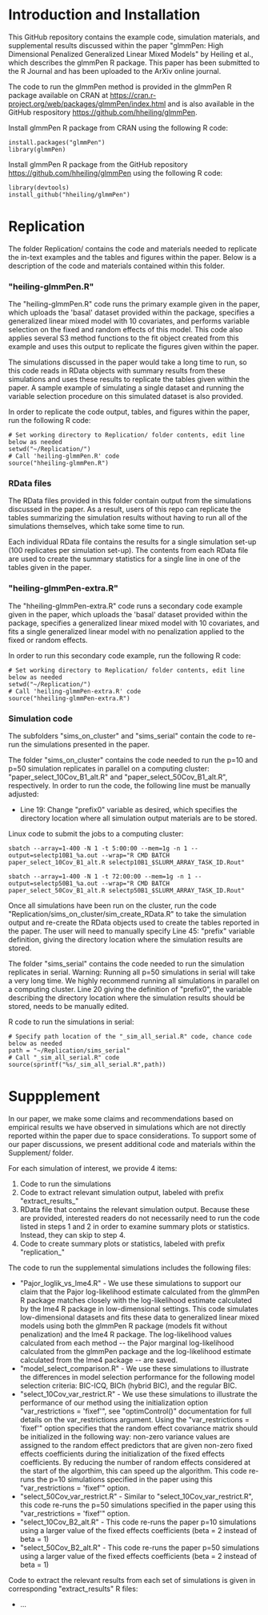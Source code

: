 # Introduction and Installation

This GitHub repository contains the example code, simulation materials, and supplemental results discussed within the paper "glmmPen: High Dimensional Penalized Generalized Linear Mixed Models" by Heiling et al., which describes the glmmPen R package. This paper has been submitted to the R Journal and has been uploaded to the ArXiv online journal.

The code to run the glmmPen method is provided in the glmmPen R package available on CRAN at https://cran.r-project.org/web/packages/glmmPen/index.html and is also available in the GitHub respository https://github.com/hheiling/glmmPen.

Install glmmPen R package from CRAN using the following R code:
```
install.packages("glmmPen")
library(glmmPen)
```

Install glmmPen R package from the GitHub repository https://github.com/hheiling/glmmPen using the following R code:
```
library(devtools)
install_github("hheiling/glmmPen")
```

# Replication

The folder Replication/ contains the code and materials needed to replicate the in-text examples and the tables and figures within the paper. Below is a description of the code and materials contained within this folder.

### "heiling-glmmPen.R" 

The "heiling-glmmPen.R" code runs the primary example given in the paper, which uploads the 'basal' dataset provided within the package, specifies a generalized linear mixed model with 10 covariates, and performs variable selection on the fixed and random effects of this model. This code also applies several S3 method functions to the fit object created from this example and uses this output to replicate the figures given within the paper. 

The simulations discussed in the paper would take a long time to run, so this code reads in RData objects with summary results from these simulations and uses these results to replicate the tables given within the paper. A sample example of simulating a single dataset and running the variable selection procedure on this simulated dataset is also provided.

In order to replicate the code output, tables, and figures within the paper, run the following R code:
```
# Set working directory to Replication/ folder contents, edit line below as needed
setwd("~/Replication/")
# Call 'heiling-glmmPen.R' code
source("hheiling-glmmPen.R")
```

### RData files 

The RData files provided in this folder contain output from the simulations discussed in the paper. As a result, users of this repo can replicate the tables summarizing the simulation results without having to run all of the simulations themselves, which take some time to run. 

Each individual RData file contains the results for a single simulation set-up (100 replicates per simulation set-up). The contents from each RData file are used to create the summary statistics for a single line in one of the tables given in the paper. 

### "heiling-glmmPen-extra.R" 

The "hheiling-glmmPen-extra.R" code runs a secondary code example given in the paper, which uploads the 'basal' dataset provided within the package, specifies a generalized linear mixed model with 10 covariates, and fits a single generalized linear model with no penalization applied to the fixed or random effects.

In order to run this secondary code example, run the following R code:
```
# Set working directory to Replication/ folder contents, edit line below as needed
setwd("~/Replication/")
# Call 'heiling-glmmPen-extra.R' code
source("hheiling-glmmPen-extra.R")
```

### Simulation code

The subfolders "sims_on_cluster" and "sims_serial" contain the code to re-run the simulations presented in the paper.

The folder "sims_on_cluster" contains the code needed to run the p=10 and p=50 simulation replicates in parallel on a computing cluster: "paper_select_10Cov_B1_alt.R" and "paper_select_50Cov_B1_alt.R", respectively. In order to run the code, the following line must be manually adjusted:

* Line 19: Change "prefix0" variable as desired, which specifies the directory location where all simulation output materials are to be stored.

Linux code to submit the jobs to a computing cluster:
```
sbatch --array=1-400 -N 1 -t 5:00:00 --mem=1g -n 1 --output=selectp10B1_%a.out --wrap="R CMD BATCH paper_select_10Cov_B1_alt.R selectp10B1_$SLURM_ARRAY_TASK_ID.Rout"

sbatch --array=1-400 -N 1 -t 72:00:00 --mem=1g -n 1 --output=selectp50B1_%a.out --wrap="R CMD BATCH paper_select_50Cov_B1_alt.R selectp50B1_$SLURM_ARRAY_TASK_ID.Rout"
```

Once all simulations have been run on the cluster, run the code "Replication/sims_on_cluster/sim_create_RData.R" to take the simulation output and re-create the RData objects used to create the tables reported in the paper. The user will need to manually specify Line 45: "prefix" variable definition, giving the directory location where the simulation results are stored.

The folder "sims_serial" contains the code needed to run the simulation replicates in serial. Warning: Running all p=50 simulations in serial will take a very long time. We highly recommend running all simulations in parallel on a computing cluster. Line 20 giving the definition of "prefix0", the variable describing the directory location where the simulation results should be stored, needs to be manually edited.

R code to run the simulations in serial:
```
# Specify path location of the "_sim_all_serial.R" code, chance code below as needed
path = "~/Replication/sims_serial"
# Call "_sim_all_serial.R" code
source(sprintf("%s/_sim_all_serial.R",path))
```

# Suppplement

In our paper, we make some claims and recommendations based on empirical results we have observed in simulations which are not directly reported within the paper due to space considerations. To support some of our paper discussions, we present additional code and materials within the Supplement/ folder.

For each simulation of interest, we provide 4 items:

1. Code to run the simulations
2. Code to extract relevant simulation output, labeled with prefix "extract_results_"
3. RData file that contains the relevant simulation output. Because these are provided, interested readers do not necessarily need to run the code listed in steps 1 and 2 in order to examine summary plots or statistics. Instead, they can skip to step 4.
4. Code to create summary plots or statistics, labeled with prefix "replication_"

The code to run the supplemental simulations includes the following files:

* "Pajor_loglik_vs_lme4.R" - We use these simulations to support our claim that the Pajor log-likelihood estimate calculated from the glmmPen R package matches closely with the log-likelihood estimate calculated by the lme4 R package in low-dimensional settings. This code simulates low-dimensional datasets and fits these data to generalized linear mixed models using both the glmmPen R package (models fit without penalization) and the lme4 R package. The log-likelihood values calculated from each method -- the Pajor marginal log-likelihood calculated from the glmmPen package and the log-likelihood estimate calculated from the lme4 package -- are saved.
* "model_select_comparison.R" - We use these simulations to illustrate the differences in model selection performance for the following model selection criteria: BIC-ICQ, BICh (hybrid BIC), and the regular BIC.
* "select_10Cov_var_restrict.R" - We use these simulations to illustrate the performance of our method using the initialization option "var_restrictions = 'fixef'", see "optimControl()" documentation for full details on the var_restrictions argument. Using the "var_restrictions = 'fixef'" option specifies that the random effect covariance matrix should be initialized in the following way: non-zero variance values are assigned to the random effect predictors that are given non-zero fixed effects coefficients during the initialization of the fixed effects coefficients. By reducing the number of random effects considered at the start of the algorthim, this can speed up the algorithm. This code re-runs the p=10 simulations specified in the paper using this "var_restrictions = 'fixef'" option.
* "select_50Cov_var_restrict.R" - Similar to "select_10Cov_var_restrict.R", this code re-runs the p=50 simulations specified in the paper using this "var_restrictions = 'fixef'" option.
* "select_10Cov_B2_alt.R" - This code re-runs the paper p=10 simulations using a larger value of the fixed effects coefficients (beta = 2 instead of beta = 1)
* "select_50Cov_B2_alt.R" - This code re-runs the paper p=50 simulations using a larger value of the fixed effects coefficients (beta = 2 instead of beta = 1)

Code to extract the relevant results from each set of simulations is given in corresponding "extract_results" R files:

* ...

